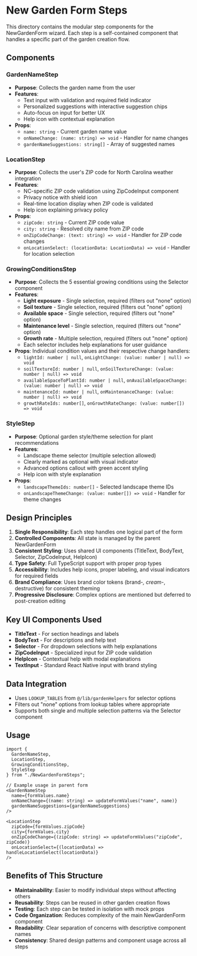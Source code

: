# New Garden Form Steps

This directory contains the modular step components for the NewGardenForm wizard. Each step is a self-contained component that handles a specific part of the garden creation flow.

## Components

### GardenNameStep

- **Purpose**: Collects the garden name from the user
- **Features**:
  - Text input with validation and required field indicator
  - Personalized suggestions with interactive suggestion chips
  - Auto-focus on input for better UX
  - Help icon with contextual explanation
- **Props**:
  - `name: string` - Current garden name value
  - `onNameChange: (name: string) => void` - Handler for name changes
  - `gardenNameSuggestions: string[]` - Array of suggested names

### LocationStep

- **Purpose**: Collects the user's ZIP code for North Carolina weather integration
- **Features**:
  - NC-specific ZIP code validation using ZipCodeInput component
  - Privacy notice with shield icon
  - Real-time location display when ZIP code is validated
  - Help icon explaining privacy policy
- **Props**:
  - `zipCode: string` - Current ZIP code value
  - `city: string` - Resolved city name from ZIP code
  - `onZipCodeChange: (text: string) => void` - Handler for ZIP code changes
  - `onLocationSelect: (locationData: LocationData) => void` - Handler for location selection

### GrowingConditionsStep

- **Purpose**: Collects the 5 essential growing conditions using the Selector component
- **Features**:
  - **Light exposure** - Single selection, required (filters out "none" option)
  - **Soil texture** - Single selection, required (filters out "none" option)
  - **Available space** - Single selection, required (filters out "none" option)
  - **Maintenance level** - Single selection, required (filters out "none" option)
  - **Growth rate** - Multiple selection, required (filters out "none" option)
  - Each selector includes help explanations for user guidance
- **Props**: Individual condition values and their respective change handlers:
  - `lightId: number | null`, `onLightChange: (value: number | null) => void`
  - `soilTextureId: number | null`, `onSoilTextureChange: (value: number | null) => void`
  - `availableSpaceToPlantId: number | null`, `onAvailableSpaceChange: (value: number | null) => void`
  - `maintenanceId: number | null`, `onMaintenanceChange: (value: number | null) => void`
  - `growthRateIds: number[]`, `onGrowthRateChange: (value: number[]) => void`

### StyleStep

- **Purpose**: Optional garden style/theme selection for plant recommendations
- **Features**:
  - Landscape theme selector (multiple selection allowed)
  - Clearly marked as optional with visual indicator
  - Advanced options callout with green accent styling
  - Help icon with style explanation
- **Props**:
  - `landscapeThemeIds: number[]` - Selected landscape theme IDs
  - `onLandscapeThemeChange: (value: number[]) => void` - Handler for theme changes

## Design Principles

1. **Single Responsibility**: Each step handles one logical part of the form
2. **Controlled Components**: All state is managed by the parent NewGardenForm
3. **Consistent Styling**: Uses shared UI components (TitleText, BodyText, Selector, ZipCodeInput, HelpIcon)
4. **Type Safety**: Full TypeScript support with proper prop types
5. **Accessibility**: Includes help icons, proper labeling, and visual indicators for required fields
6. **Brand Compliance**: Uses brand color tokens (brand-_, cream-_, destructive) for consistent theming
7. **Progressive Disclosure**: Complex options are mentioned but deferred to post-creation editing

## Key UI Components Used

- **TitleText** - For section headings and labels
- **BodyText** - For descriptions and help text
- **Selector** - For dropdown selections with help explanations
- **ZipCodeInput** - Specialized input for ZIP code validation
- **HelpIcon** - Contextual help with modal explanations
- **TextInput** - Standard React Native input with brand styling

## Data Integration

- Uses `LOOKUP_TABLES` from `@/lib/gardenHelpers` for selector options
- Filters out "none" options from lookup tables where appropriate
- Supports both single and multiple selection patterns via the Selector component

## Usage

```tsx
import {
  GardenNameStep,
  LocationStep,
  GrowingConditionsStep,
  StyleStep
} from "./NewGardenFormSteps";

// Example usage in parent form
<GardenNameStep
  name={formValues.name}
  onNameChange={(name: string) => updateFormValues("name", name)}
  gardenNameSuggestions={gardenNameSuggestions}
/>

<LocationStep
  zipCode={formValues.zipCode}
  city={formValues.city}
  onZipCodeChange={(zipCode: string) => updateFormValues("zipCode", zipCode)}
  onLocationSelect={(locationData) => handleLocationSelect(locationData)}
/>
```

## Benefits of This Structure

- **Maintainability**: Easier to modify individual steps without affecting others
- **Reusability**: Steps can be reused in other garden creation flows
- **Testing**: Each step can be tested in isolation with mock props
- **Code Organization**: Reduces complexity of the main NewGardenForm component
- **Readability**: Clear separation of concerns with descriptive component names
- **Consistency**: Shared design patterns and component usage across all steps
